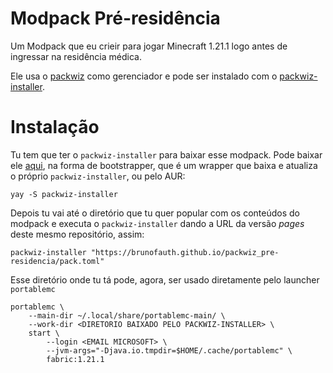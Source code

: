 # Modpack Pré-residência

Um Modpack que eu crieir para jogar Minecraft 1.21.1 logo antes de ingressar na residência médica.

Ele usa o [packwiz](https://packwiz.infra.link/) como gerenciador e pode ser instalado com o [packwiz-installer](https://github.com/packwiz/packwiz-installer).


# Instalação

Tu tem que ter o `packwiz-installer` para baixar esse modpack. Pode baixar ele
[aqui](https://github.com/packwiz/packwiz-installer-bootstrap/releases), na
forma de bootstrapper, que é um wrapper que baixa e atualiza o próprio
`packwiz-installer`, ou pelo AUR:

    yay -S packwiz-installer

Depois tu vai até o diretório que tu quer popular com os conteúdos do modpack e
executa o `packwiz-installer` dando a URL da versão *pages* deste mesmo
repositório, assim:

    packwiz-installer "https://brunofauth.github.io/packwiz_pre-residencia/pack.toml"

Esse diretório onde tu tá pode, agora, ser usado diretamente pelo launcher
`portablemc`

    portablemc \
        --main-dir ~/.local/share/portablemc-main/ \
        --work-dir <DIRETORIO BAIXADO PELO PACKWIZ-INSTALLER> \
        start \
            --login <EMAIL MICROSOFT> \
            --jvm-args="-Djava.io.tmpdir=$HOME/.cache/portablemc" \
            fabric:1.21.1

